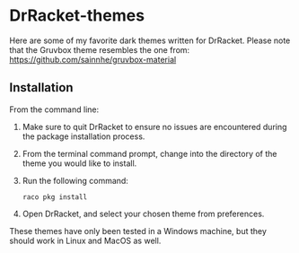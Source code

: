 # DrRacket-themes
Here are some of my favorite dark themes written for DrRacket.
Please note that the Gruvbox theme resembles the one from:
https://github.com/sainnhe/gruvbox-material

## Installation
From the command line:
1. Make sure to quit DrRacket to ensure no issues are encountered during the package installation process.
2. From the terminal command prompt, change into the directory of the theme you would like to install.
3. Run the following command:

      ```console
     raco pkg install
      ```
4. Open DrRacket, and select your chosen theme from preferences.

These themes have only been tested in a Windows machine, but they should work in Linux and MacOS as well.
